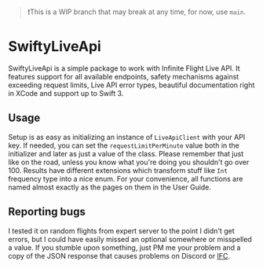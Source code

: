 > ❗️This is a WIP branch that may break at any time, for now, use `main`.

# SwiftyLiveApi

SwiftyLiveApi is a simple package to work with Infinite Flight Live API. It features support for all available endpoints, safety mechanisms against exceeding request limits, Live API error types, beautiful documentation right in XCode and support up to Swift 3.

## Usage

Setup is as easy as initializing an instance of ```LiveApiClient``` with your API key. If needed, you can set the ```requestLimitPerMinute``` value both in the initializer and later as just a value of the class. Please remember that just like on the road, unless you know what you're doing you shouldn't go over 100. Results have different extensions which transform stuff like ```Int``` frequency type into a nice enum. For your convenience, all functions are named almost exactly as the pages on them in the User Guide.

## Reporting bugs
I tested it on random flights from expert server to the point I didn't get errors, but I could have easily missed an optional somewhere or misspelled a value. If you stumble upon something, just PM me your problem and a copy of the JSON response that causes problems on Discord or [IFC](https://community.infiniteflight.com/u/Alexander_Nikitin).

